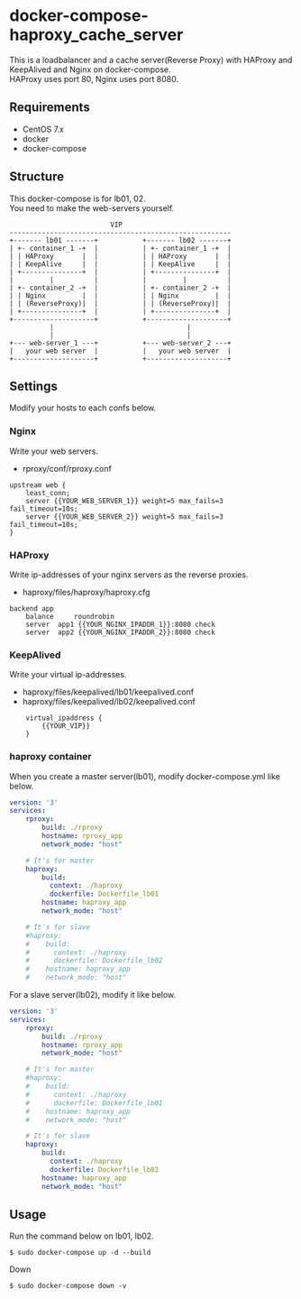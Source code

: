 # docker-compose-haproxy_cache_server
This is a loadbalancer and a cache server(Reverse Proxy) with HAProxy and KeepAlived and Nginx on docker-compose.  
HAProxy uses port 80, Nginx uses port 8080.

## Requirements
- CentOS 7.x
- docker
- docker-compose 

## Structure
This docker-compose is for lb01, 02.  
You need to make the web-servers yourself.

                             VIP
    ------------------------------------------------------- 
    +------- lb01 -------+           +------- lb02 -------+
    | +- container_1 -+  |           | +- container_1 -+  |
    | | HAProxy       |  |           | | HAProxy       |  |
    | | KeepAlive     |  |           | | KeepAlive     |  |
    | +---------------+  |           | +---------------+  |
    |         |          |           |         |          |
    | +- container_2 -+  |           | +- container_2 -+  |
    | | Nginx         |  |           | | Nginx         |  |
    | | (ReverseProxy)|  |           | | (ReverseProxy)|  |
    | +---------------+  |           | +---------------+  |
    +--------------------+           +--------------------+
              |                                 |
              |                                 |
    +--- web-server_1 ---+           +--- web-server_2 ---+
    |   your web server  |           |   your web server  |
    +--------------------+           +--------------------+


## Settings
Modify your hosts to each confs below.

### Nginx
Write your web servers.

- rproxy/conf/rproxy.conf

```
upstream web {
    least_conn;
    server {{YOUR_WEB_SERVER_1}} weight=5 max_fails=3 fail_timeout=10s;
    server {{YOUR_WEB_SERVER_2}} weight=5 max_fails=3 fail_timeout=10s;
}
```

### HAProxy
Write ip-addresses of your nginx servers as the reverse proxies.

- haproxy/files/haproxy/haproxy.cfg

```
backend app
    balance     roundrobin
    server  app1 {{YOUR_NGINX_IPADDR_1}}:8080 check
    server  app2 {{YOUR_NGINX_IPADDR_2}}:8080 check
```

### KeepAlived
Write your virtual ip-addresses.

- haproxy/files/keepalived/lb01/keepalived.conf
- haproxy/files/keepalived/lb02/keepalived.conf

```
    virtual_ipaddress {
        {{YOUR_VIP}}
    }
```

### haproxy container
When you create a master server(lb01), modify docker-compose.yml like below.


```yaml
version: '3'
services:
    rproxy:
        build: ./rproxy
        hostname: rproxy_app
        network_mode: "host"

    # It's for master
    haproxy:
        build:
          context: ./haproxy
          dockerfile: Dockerfile_lb01
        hostname: haproxy_app
        network_mode: "host"

    # It's for slave
    #haproxy:
    #    build:
    #      context: ./haproxy
    #      dockerfile: Dockerfile_lb02
    #    hostname: haproxy_app
    #    network_mode: "host"
```

For a slave server(lb02), modify it like below.

```yaml
version: '3'
services:
    rproxy:
        build: ./rproxy
        hostname: rproxy_app
        network_mode: "host"

    # It's for master
    #haproxy:
    #    build:
    #      context: ./haproxy
    #      dockerfile: Dockerfile_lb01
    #    hostname: haproxy_app
    #    network_mode: "host"

    # It's for slave
    haproxy:
        build:
          context: ./haproxy
          dockerfile: Dockerfile_lb02
        hostname: haproxy_app
        network_mode: "host"
```

## Usage
Run the command below on lb01, lb02.

```
$ sudo docker-compose up -d --build
```

Down

```
$ sudo docker-compose down -v
```
